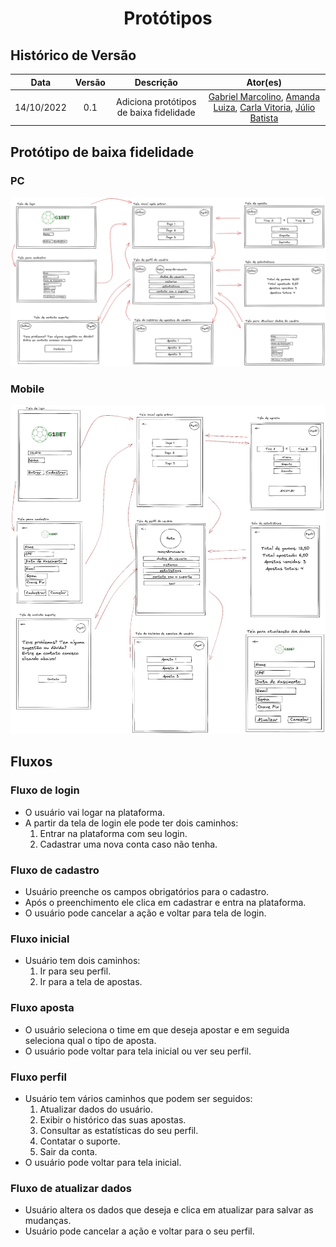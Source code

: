 <h1 align="center">Protótipos</h1>

## Histórico de Versão

|    Data    | Versão |                Descrição                |                                                                                                  Ator(es)                                                                                                  |
| :--------: | :----: | :-------------------------------------: | :--------------------------------------------------------------------------------------------------------------------------------------------------------------------------------------------------------: |
| 14/10/2022 |  0.1   | Adiciona protótipos de baixa fidelidade | [Gabriel Marcolino](https://github.com/GabrielMR360), [Amanda Luiza](https://github.com/amandailg), [Carla Vitoria](https://github.com/Carla-Vitoria), [Júlio Batista](https://github.com/iamjuliobatista) |

## Protótipo de baixa fidelidade

### PC
[![Protótipo de baixa fidelidade PC](imagens/prototipo_baixa_fidelidade_pc.png)](imagens/prototipo_baixa_fidelidade_pc.png)

### Mobile

[![Protótipo de baixa fidelidade PC](imagens/prototipo_baixa_fidelidade_mobile.jpeg)](imagens/prototipo_baixa_fidelidade_mobile.jpeg)

## Fluxos

### **Fluxo de login**

- O usuário vai logar na plataforma.
- A partir da tela de login ele pode ter dois caminhos:
    1. Entrar na plataforma com seu login.
    2. Cadastrar uma nova conta caso não tenha.

### **Fluxo de cadastro**

- Usuário preenche os campos obrigatórios para o cadastro.
- Após o preenchimento ele clica em cadastrar e entra na plataforma.
- O usuário pode cancelar a ação e voltar para tela de login.

### **Fluxo inicial**

- Usuário tem dois caminhos:
    1. Ir para seu perfil.
    2. Ir para a tela de apostas.
   
### **Fluxo aposta**

- O usuário seleciona o time em que deseja apostar e em seguida seleciona qual o tipo de aposta.
- O usuário pode voltar para tela inicial ou ver seu perfil.

### **Fluxo perfil**

- Usuário tem vários caminhos que podem ser seguidos:
    1. Atualizar dados do usuário.
    2. Exibir o histórico das suas apostas.
    3. Consultar as estatísticas do seu perfil.
    4. Contatar o suporte.
    5. Sair da conta.
- O usuário pode voltar para tela inicial.

### **Fluxo de atualizar dados**

- Usuário altera os dados que deseja e clica em atualizar para salvar as mudanças.
- Usuário pode cancelar a ação e voltar para o seu perfil.